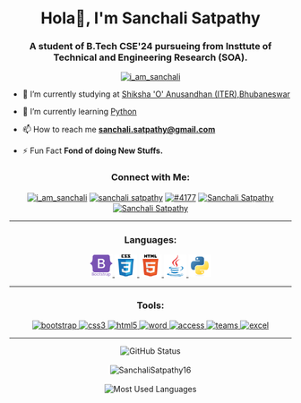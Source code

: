 <h1 align="center">Hola👋, I'm Sanchali Satpathy</h1>
<h3 align="center">A student of B.Tech CSE'24 pursueing from Insttute of Technical and Engineering Research (SOA). </h3>



<p align="center"> <a href="https://twitter.com/i_am_sanchali" target="blank"><img src="https://img.shields.io/twitter/follow/i_am_sanchali?logo=twitter&style=for-the-badge" alt="i_am_sanchali" /></a> </p>

- 🔭 I’m currently studying at [Shiksha 'O' Anusandhan (ITER),Bhubaneswar](https://www.soa.ac.in/iter)

- 🌱 I’m currently learning [Python](https://www.udemy.com/course/complete-python-bootcamp/)

- 📫 How to reach me **sanchali.satpathy@gmail.com**

- ⚡ Fun Fact **Fond of doing New Stuffs.**

<h3 align="center">Connect with Me: </h3>
<p align="center">
<a href="https://twitter.com/i_am_sanchali" target="blank">
<img align="center" src="https://raw.githubusercontent.com/rahuldkjain/github-profile-readme-generator/master/src/images/icons/Social/twitter.svg" alt="i_am_sanchali" height="30" width="40" /></a>
<a href="https://linkedin.com/in/sanchali satpathy" target="blank">
<img align="center" src="https://raw.githubusercontent.com/rahuldkjain/github-profile-readme-generator/master/src/images/icons/Social/linked-in-alt.svg" alt="sanchali satpathy" height="30" width="40" /></a>
<a href="https://discord.gg/#4177" target="blank">
<img align="center" src="https://raw.githubusercontent.com/rahuldkjain/github-profile-readme-generator/master/src/images/icons/Social/discord.svg" alt="#4177" height="30" width="40" /></a>
<a href="mailto:sanchali.satpathy@gmail.com" target="blank">
<img align="center" src="https://styles.redditmedia.com/t5_2ql26/styles/communityIcon_ttol3193w1a61.jpg?format=pjpg&s=5d0e8303b217fa3baa75b70186d88bc7834ba694" alt="Sanchali Satpathy" height="30" width="40" /></a> 
<a href="mailto:sanchalisatpathy@yahoo.com" target="blank">
<img align="center" src="https://s.yimg.com/cv/apiv2/myc/mail/Mail_iOS_app_icon.png" alt="Sanchali Satpathy" height="30" width="40" /></a>
</p>

---

<h3 align="center">Languages:</h3>
<p align="center"> 
<a href="https://getbootstrap.com" target="_blank" rel="noreferrer"> 
<img src="https://raw.githubusercontent.com/devicons/devicon/master/icons/bootstrap/bootstrap-plain-wordmark.svg" alt="bootstrap" width="40" height="40"/> </a> 
<a href="https://www.w3schools.com/css/" target="_blank" rel="noreferrer"> 
<img src="https://raw.githubusercontent.com/devicons/devicon/master/icons/css3/css3-original-wordmark.svg" alt="css3" width="40" height="40"/> </a> 
<a href="https://www.w3.org/html/" target="_blank" rel="noreferrer"> 
<img src="https://raw.githubusercontent.com/devicons/devicon/master/icons/html5/html5-original-wordmark.svg" alt="html5" width="40" height="40"/> </a>
<a href="https://www.java.com" target="_blank" rel="noreferrer"> 
<img src="https://raw.githubusercontent.com/devicons/devicon/master/icons/java/java-original.svg" alt="java" width="40" height="40"/> </a> 
<a href="https://www.python.org" target="_blank" rel="noreferrer"> 
<img src="https://raw.githubusercontent.com/devicons/devicon/master/icons/python/python-original.svg" alt="python" width="40" height="40"/> </a> 
</p>

---

<h3 align="center">Tools:</h3>
<p align="center"> 

  <a href="https://code.visualstudio.com/" target="_blank" rel="noreferrer"> 
<img src="https://cdn.icon-icons.com/icons2/3053/PNG/512/microsoft_visual_studio_code_macos_bigsur_icon_189957.png" alt="bootstrap" width="50" height="40"/> </a> 

  <a href="https://www.eclipse.org/" target="_blank" rel="noreferrer"> 
<img src="https://user-images.githubusercontent.com/11943860/46922529-b28cdc80-cfe0-11e8-9aec-0091161d3599.png" alt="css3" width="40" height="35"/> </a> 

  <a href="https://www.microsoft.com/en-in/microsoft-365/powerpoint" target="_blank" rel="noreferrer"> 
<img src="https://static.cdnlogo.com/logos/m/73/microsoft-powerpoint.png" alt="html5" width="40" height="40"/> </a>

  <a href="https://en.softonic.com/downloads/word-for-windows-10" target="_blank" rel="noreferrer"> 
<img src="https://upload.wikimedia.org/wikipedia/commons/thumb/f/fd/Microsoft_Office_Word_%282019%E2%80%93present%29.svg/2203px-Microsoft_Office_Word_%282019%E2%80%93present%29.svg.png" alt="word" width="40" height="35"/> </a> 

  <a href="https://www.microsoft.com/en-ww/microsoft-365/access" target="_blank" rel="noreferrer"> 
<img src="https://upload.wikimedia.org/wikipedia/commons/thumb/f/f1/Microsoft_Office_Access_%282019-present%29.svg/1200px-Microsoft_Office_Access_%282019-present%29.svg.png" alt="access" width="40" height="35"/> </a> 

  <a href="https://www.microsoft.com/en-in/microsoft-teams/download-app" target="_blank" rel="noreferrer"> 
<img src="https://upload.wikimedia.org/wikipedia/commons/thumb/c/c9/Microsoft_Office_Teams_%282018%E2%80%93present%29.svg/2203px-Microsoft_Office_Teams_%282018%E2%80%93present%29.svg.png" alt="teams" width="40" height="40"/> </a> 

  <a href="https://www.microsoft.com/en-in/microsoft-365/excel" target="_blank" rel="noreferrer"> 
<img src="https://upload.wikimedia.org/wikipedia/commons/thumb/3/34/Microsoft_Office_Excel_%282019%E2%80%93present%29.svg/2203px-Microsoft_Office_Excel_%282019%E2%80%93present%29.svg.png" alt="excel" width="45" height="35"/> </a> 
</p>

---

<p align="center">
<img src="https://github-readme-stats.vercel.app/api?username=SanchaliSatpathy16&count_private=true&show_icons=true&theme=algolia" alt="GitHub Status"/><br><br>
<img src = "https://github-readme-streak-stats.herokuapp.com?user=SanchaliSatpathy16&theme=radical&ring=DD2727&fire=DD2727&dates=DD6227&sideNums=176FC5&sideLabels=1E90FF" alt="SanchaliSatpathy16" /><br><br>
 <img src = "https://github-readme-stats.vercel.app/api/top-langs/?username=SanchaliSatpathy16&show_icons=true&layout=compact&theme=algolia" alt="Most Used Languages">
</p>

